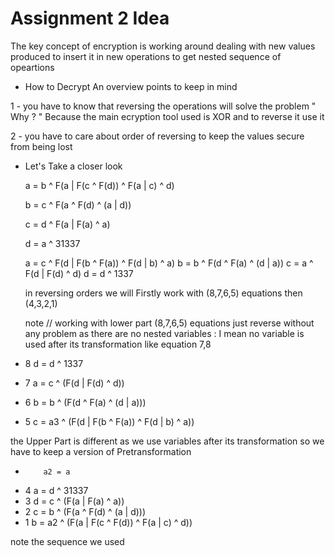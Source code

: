 # Assignment 2 Idea

The key concept of encryption is working around dealing with new values produced to insert it in new operations to get nested sequence of opeartions 

* How to Decrypt
An overview points to keep in mind

1 - you have to know that reversing the operations will solve the problem " Why ? " 
Because the main ecryption tool used is XOR and to reverse it use it 

2 - you have to care about order of reversing to keep the values secure from being lost

* Let's Take a closer look

   a = b ^ F(a | F(c ^ F(d)) ^ F(a | c) ^ d) 
   
   b = c ^ F(a ^ F(d) ^ (a | d))
   
   c = d ^ F(a | F(a) ^ a)
   
   d = a ^ 31337

   a = c ^ F(d | F(b ^ F(a)) ^ F(d | b) ^ a)
   b = b ^ F(d ^ F(a) ^ (d | a))
   c = a ^ F(d | F(d) ^ d)
   d = d ^ 1337
   
   in reversing orders we will 
   Firstly work with (8,7,6,5) equations then (4,3,2,1)
   
   note //
   working with lower part  (8,7,6,5) equations just reverse without any problem 
   as there are no nested variables : I mean no variable is used after its transformation like equation 7,8
   
*   8     d = d ^ 1337
*   7     a = c ^ (F(d | F(d) ^ d))
*   6     b = b ^ (F(d ^ F(a) ^ (d | a)))
*   5     c = a3 ^ (F(d | F(b ^ F(a)) ^ F(d | b) ^ a))
   
   the Upper Part is different as we use variables after its transformation 
   so we have to keep a version of Pretransformation 
   
   

*         a2 = a

*   4      a = d ^ 31337
*   3      d = c ^ (F(a | F(a) ^ a))
*   2      c = b ^ (F(a ^ F(d) ^ (a | d)))
*   1      b = a2 ^ (F(a | F(c ^ F(d)) ^ F(a | c) ^ d))
  
  note the sequence we used 
